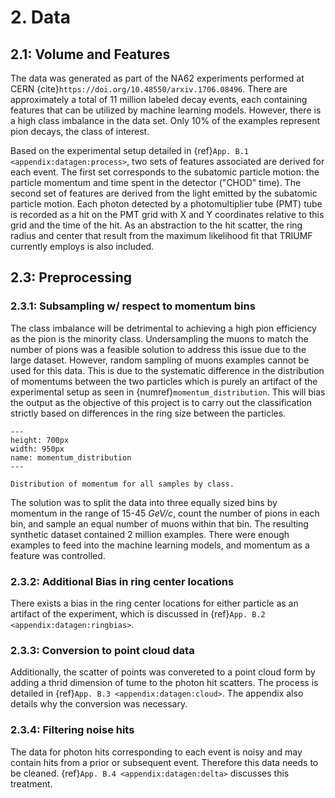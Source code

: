 # 2. Data 

## 2.1: Volume and Features

The data was generated as part of the NA62 experiments performed at CERN {cite}`https://doi.org/10.48550/arxiv.1706.08496`.  There are approximately a total of 11 million labeled decay events, each containing features that can be utilized by machine learning models. However, there is a high class imbalance in the data set. Only 10% of the examples represent pion decays, the class of interest.

Based on the experimental setup detailed in {ref}`App. B.1 <appendix:datagen:process>`, two sets of features associated are derived for each event. The first set corresponds to the subatomic particle motion: the particle momentum and time spent in the detector ("CHOD" time). The second set of features are derived from the light emitted by the subatomic particle motion. Each photon detected by a photomultiplier tube (PMT) tube is recorded as a hit on the PMT grid with X and Y coordinates relative to this grid and the time of the hit. As an abstraction to the hit scatter, the ring radius and center that result from the maximum likelihood fit that TRIUMF currently employs is also included.

## 2.3: Preprocessing

### 2.3.1: Subsampling w/ respect to momentum bins

The class imbalance will be detrimental to achieving a high pion efficiency as the pion is the minority class. Undersampling the muons to match the number of pions was a feasible solution to address this issue due to the large dataset. However, random sampling of muons examples cannot be used for this data. This is due to the systematic difference in the distribution of momentums between the two particles which is purely an artifact of the experimental setup as seen in {numref}`momentum_distribution`. This will bias the output as the objective of this project is to carry out the classification strictly based on differences in the ring size between the particles. 

```{figure} ../images/eda_p_dist.svg
---
height: 700px
width: 950px
name: momentum_distribution
---

Distribution of momentum for all samples by class. 
```

The solution was to split the data into three equally sized bins by momentum in the range of 15-45 *GeV/c*, count the number of pions in each bin, and sample an equal number of muons within that bin. The resulting synthetic dataset contained 2 million examples. There were enough examples to feed into the machine learning models, and momentum as a feature was controlled. 

### 2.3.2: Additional Bias in ring center locations 

There exists a bias in the ring center locations for either particle as an artifact of the experiment, which is discussed in {ref}`App. B.2 <appendix:datagen:ringbias>`.

### 2.3.3: Conversion to point cloud data 

Additionally, the scatter of points was convereted to a point cloud form by adding a thrid dimension of tume to the photon hit scatters. The process is detailed in {ref}`App. B.3 <appendix:datagen:cloud>`. The appendix also details why the conversion was necessary.

### 2.3.4: Filtering noise hits 

The data for photon hits corresponding to each event is noisy and may contain hits from a prior or subsequent event. Therefore this data needs to be cleaned. {ref}`App. B.4 <appendix:datagen:delta>` discusses this treatment. 


